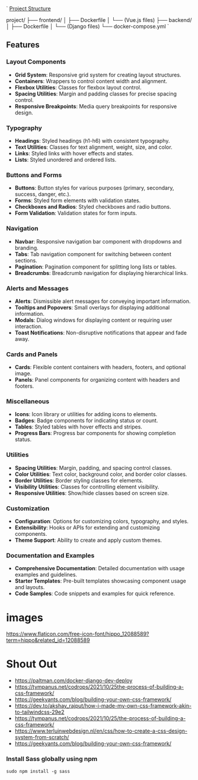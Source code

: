 `
<u>Project Structure</u>

project/
├── frontend/
│   ├── Dockerfile
│   └── (Vue.js files)
├── backend/
│   ├── Dockerfile
│   └── (Django files)
└── docker-compose.yml
`



## Features

### Layout Components

- **Grid System**: Responsive grid system for creating layout structures.
- **Containers**: Wrappers to control content width and alignment.
- **Flexbox Utilities**: Classes for flexbox layout control.
- **Spacing Utilities**: Margin and padding classes for precise spacing control.
- **Responsive Breakpoints**: Media query breakpoints for responsive design.

### Typography

- **Headings**: Styled headings (h1-h6) with consistent typography.
- **Text Utilities**: Classes for text alignment, weight, size, and color.
- **Links**: Styled links with hover effects and states.
- **Lists**: Styled unordered and ordered lists.

### Buttons and Forms

- **Buttons**: Button styles for various purposes (primary, secondary, success, danger, etc.).
- **Forms**: Styled form elements with validation states.
- **Checkboxes and Radios**: Styled checkboxes and radio buttons.
- **Form Validation**: Validation states for form inputs.

### Navigation

- **Navbar**: Responsive navigation bar component with dropdowns and branding.
- **Tabs**: Tab navigation component for switching between content sections.
- **Pagination**: Pagination component for splitting long lists or tables.
- **Breadcrumbs**: Breadcrumb navigation for displaying hierarchical links.

### Alerts and Messages

- **Alerts**: Dismissible alert messages for conveying important information.
- **Tooltips and Popovers**: Small overlays for displaying additional information.
- **Modals**: Dialog windows for displaying content or requiring user interaction.
- **Toast Notifications**: Non-disruptive notifications that appear and fade away.

### Cards and Panels

- **Cards**: Flexible content containers with headers, footers, and optional image.
- **Panels**: Panel components for organizing content with headers and footers.

### Miscellaneous

- **Icons**: Icon library or utilities for adding icons to elements.
- **Badges**: Badge components for indicating status or count.
- **Tables**: Styled tables with hover effects and stripes.
- **Progress Bars**: Progress bar components for showing completion status.

### Utilities

- **Spacing Utilities**: Margin, padding, and spacing control classes.
- **Color Utilities**: Text color, background color, and border color classes.
- **Border Utilities**: Border styling classes for elements.
- **Visibility Utilities**: Classes for controlling element visibility.
- **Responsive Utilities**: Show/hide classes based on screen size.

### Customization

- **Configuration**: Options for customizing colors, typography, and styles.
- **Extensibility**: Hooks or APIs for extending and customizing components.
- **Theme Support**: Ability to create and apply custom themes.

### Documentation and Examples

- **Comprehensive Documentation**: Detailed documentation with usage examples and guidelines.
- **Starter Templates**: Pre-built templates showcasing component usage and layouts.
- **Code Samples**: Code snippets and examples for quick reference.



# images 
https://www.flaticon.com/free-icon-font/hippo_12088589?term=hippo&related_id=12088589



# Shout Out
- https://paltman.com/docker-django-dev-deploy
- https://tympanus.net/codrops/2021/10/25the-process-of-building-a-css-framework/
- https://geekyants.com/blog/building-your-own-css-framework/
- https://dev.to/akshay_rajput/how-i-made-my-own-css-framework-akin-to-tailwindcss-29e2
- https://tympanus.net/codrops/2021/10/25/the-process-of-building-a-css-framework/
- https://www.terluinwebdesign.nl/en/css/how-to-create-a-css-design-system-from-scratch/
- https://geekyants.com/blog/building-your-own-css-framework/



<!-- # Kubu CSS Framework
##### A 13 column CSS Framework - for the designers who want more options

Kubu is a versatile and responsive CSS framework designed for designers who crave more options and flexibility in their projects. With a focus on providing a robust set of features, Kubu empowers designers to create stunning and responsive web layouts effortlessly.




### Features
#### Cool Features
Flexible Grid System
Kubu's grid system is designed to be highly flexible, allowing for intricate layout structures. With classes for various column sizes and responsive behavior, designers can create visually appealing and dynamic designs.

#### Consistent Typography
Define a consistent typography system with Kubu. Carefully crafted styles for headings, paragraphs, and lists ensure a cohesive and professional look across your entire project.

#### Stylish Buttons
Create visually appealing buttons with Kubu. The framework offers styles for different states, allowing for customization to suit your design needs. Choose from full, outlined, or rounded button styles.

#### Seamless Forms
Style form elements seamlessly using Kubu. Input fields, checkboxes, radio buttons, and select boxes are designed to ensure a cohesive and user-friendly look and feel.

#### Sleek Navigation
Design sleek and responsive navigation components with Kubu. The framework provides styles for both horizontal and vertical navigation, giving designers the flexibility they need to create intuitive navigation structures.

#### Powerful Utilities
Enhance layout and styling flexibility with Kubu's utility classes. Easily apply common styles such as margin, padding, and text alignment to streamline the design process.

#### Responsive Design
Kubu is built with responsiveness in mind. Ensure a consistent and visually pleasing experience across different screen sizes with Kubu's responsive classes and components.

#### Icon Integration
Consider including stylish and consistent iconography with Kubu. The framework integrates seamlessly with popular icon libraries, allowing for easy integration of commonly used icons.

#### Modular Components
Encourage code reusability with Kubu's modular components. Break down your design into cards, modals, alerts, and more, making it easy to maintain and update your projects.

#### Comprehensive Documentation
Explore the comprehensive documentation provided with Kubu. Clear examples and guidelines ensure that both new and experienced users can make the most of the framework's features.

#### Easy Customization
Tailor Kubu to your design preferences. The framework allows users to easily customize the look and feel, whether through variables or by selecting different themes.

#### Cross-Browser Compatibility
Rest assured that Kubu has been thoroughly tested for compatibility with major browsers. Your users will enjoy a consistent and reliable experience, no matter their choice of browser.



#### Getting Started
<!-- Visit the Kubu Documentation to get started with Kubu and unlock its full potential in your design projects. -->


### Install Sass globally using npm
`sudo npm install -g sass`




